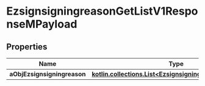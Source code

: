 
# EzsignsigningreasonGetListV1ResponseMPayload

## Properties
| Name | Type | Description | Notes |
| ------------ | ------------- | ------------- | ------------- |
| **aObjEzsignsigningreason** | [**kotlin.collections.List&lt;EzsignsigningreasonListElement&gt;**](EzsignsigningreasonListElement.md) |  |  |



